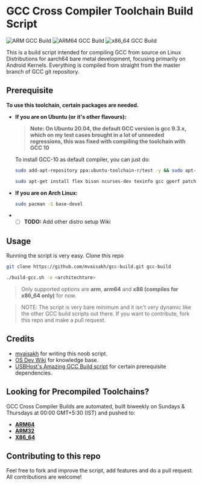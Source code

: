 # GCC Cross Compiler Toolchain Build Script

![ARM GCC Build](https://github.com/mvaisakh/gcc-build/workflows/ARM%20GCC%20Build/badge.svg) ![ARM64 GCC Build](https://github.com/mvaisakh/gcc-build/workflows/ARM64%20GCC%20Build/badge.svg) ![x86_64 GCC Build](https://github.com/mvaisakh/gcc-build/workflows/x86_64%20GCC%20Build/badge.svg)

This is a build script intended for compiling GCC from source on Linux Distributions for aarch64 bare metal development, focusing primarily on Android Kernels.
Everything is compiled from straight from the master branch of GCC git repository.

## Prerequisite

**To use this toolchain, certain packages are needed.**

* **If you are on Ubuntu (or it's other flavours):**
    >**Note: On Ubuntu 20.04, the default GCC version is gcc 9.3.x, which on my test cases brought in a lot of unneeded regressions, this was fixed with compiling the toolchain with GCC 10**

    To install GCC-10 as default compiler, you can just do:

    ```bash
    sudo add-apt-repository ppa:ubuntu-toolchain-r/test -y && sudo apt-get update
    ```

    ```bash
    sudo apt-get install flex bison ncurses-dev texinfo gcc gperf patch libtool automake g++ libncurses5-dev gawk subversion expat libexpat1-dev python-all-dev binutils-dev bc libcap-dev autoconf libgmp-dev build-essential pkg-config libmpc-dev libmpfr-dev autopoint gettext txt2man liblzma-dev libssl-dev libz-dev mercurial wget tar gcc-10 g++-10 --fix-broken --fix-missing
    ```

* **If you are on Arch Linux:**

    ```bash
    sudo pacman -S base-devel
    ```

* - [ ] **TODO:** Add other distro setup Wiki

## Usage

Running the script is very easy.
Clone this repo
```bash
git clone https://github.com/mvaisakh/gcc-build.git gcc-build
```
```bash
./build-gcc.sh -a <architechture>
```
> Only supported options are **arm**, **arm64** and **x86 (compiles for x86_64 only)** for now.

> NOTE: The script is very bare minimum and it isn't very dynamic like the other GCC build scripts out there. If you want to contribute, fork this repo and make a pull request.

## Credits

* [mvaisakh](https://github.com/mvaisakh/) for writing this noob script.
* [OS Dev Wiki](https://wiki.osdev.org) for knowledge base.
* [USBHost's Amazing GCC Build script](https://github.com/USBhost/build-tools-gcc) for certain prerequisite dependencies.

## Looking for Precompiled Toolchains?

GCC Cross Compiler Builds are automated, built biweekly on Sundays & Thursdays at 00:00 GMT+5:30 (IST) and pushed to:
* **[ARM64](https://github.com/mvaisakh/gcc-arm64)**
* **[ARM32](https://github.com/mvaisakh/gcc-arm)**
* **[X86_64](https://github.com/mvaisakh/gcc-x86)**

## Contributing to this repo

Feel free to fork and improve the script, add features and do a pull request. All contributions are welcome!